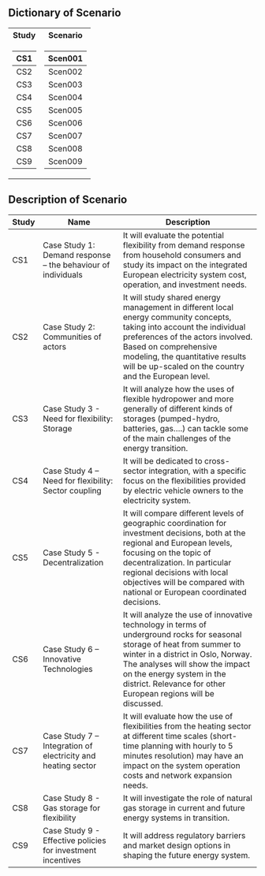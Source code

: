## Dictionary of Scenario

<table>
<tr><th> Study </th><th> Scenario </th></tr>
<tr><td>

|  CS1  |
|:-----:|
|  CS2  |
|  CS3  |
|  CS4  |
|  CS5  |
|  CS6  |
|  CS7  |
|  CS8  |
|  CS9  |

</td><td>

| Scen001 |
|:-------:|
| Scen002 |
| Scen003 |
| Scen004 |
| Scen005 |
| Scen006 |
| Scen007 |
| Scen008 |
| Scen009 |

</td></tr> </table>

## Description of Scenario

<!-- <table>
<tr><th>Table 1 Heading 1 </th><th>Table 1 Heading 2</th></tr>
<tr><td>

|Study| Middle | Table 2|
|--|--|--|
|a| not b|and c |

</td><td>

|b|1|2|3|
|--|--|--|--|
|a|s|d|f|

</td></tr> </table> -->

| Study | Name                                                         | Description                                                                                                                                                                                                                                                                                      |
|-------|--------------------------------------------------------------|--------------------------------------------------------------------------------------------------------------------------------------------------------------------------------------------------------------------------------------------------------------------------------------------------|
| CS1   | Case Study 1: Demand response – the behaviour of individuals     | It will evaluate the potential flexibility from demand response from household consumers and study its impact on the integrated European electricity system cost, operation, and investment needs.                                                                                               |
| CS2   | Case Study 2: Communities of actors                          | It will study shared energy management in different local energy community concepts, taking into account the individual preferences of the actors involved. Based on comprehensive modeling, the quantitative results will be up-scaled on the country and the European level.                        |
| CS3   | Case Study 3 - Need for flexibility: Storage                 | It will analyze how the uses of flexible hydropower and more generally of different kinds of storages (pumped-hydro, batteries, gas….) can tackle some of the main challenges of the energy transition.                                                                                          |
| CS4   | Case Study 4 – Need for flexibility: Sector coupling         | It will be dedicated to cross-sector integration, with a specific focus on the flexibilities provided by electric vehicle owners to the electricity system.                                                                                                                                      |
| CS5   | Case Study 5 - Decentralization                              | It will compare different levels of geographic coordination for investment decisions, both at the regional and European levels, focusing on the topic of decentralization. In particular regional decisions with local objectives will be compared with national or European coordinated decisions.   |
| CS6   | Case Study 6 – Innovative Technologies                       | It will analyze the use of innovative technology in terms of underground rocks for seasonal storage of heat from summer to winter in a district in Oslo, Norway. The analyses will show the impact on the energy system in the district. Relevance for other European regions will be discussed. |
| CS7   | Case Study 7 – Integration of electricity and heating sector | It will evaluate how the use of flexibilities from the heating sector at different time scales (short-time planning with hourly to 5 minutes resolution) may have an impact on the system operation costs and network expansion needs.                                                           |
| CS8   | Case Study 8 - Gas storage for flexibility                   | It will investigate the role of natural gas storage in current and future energy systems in transition.                                                                                                                                                                                          |
| CS9   | Case Study 9 - Effective policies for investment incentives  | It will address regulatory barriers and market design options in shaping the future energy system.                                                                                                                                                                                              |
